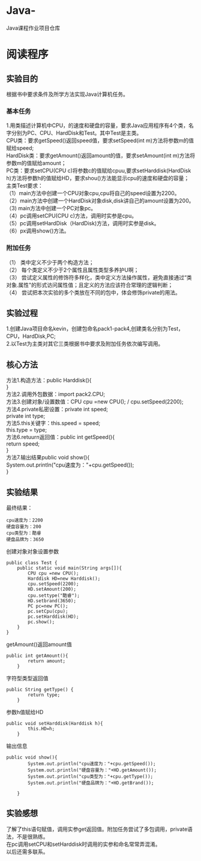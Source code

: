 # Java-
Java课程作业项目仓库

# 阅读程序

## 实验目的  
根据书中要求条件及所学方法实现Java计算机任务。  
### 基本任务
1.用类描述计算机中CPU，的速度和硬盘的容量，要求Java应用程序有4个类，名字分别为PC、CPU、HardDisk和Test。其中Test是主类。  
  CPU类：要求getSpeed()返回speed值，要求setSpeed(int m)方法将参数m的值赋给speed;  
  HardDisk类：要求getAmount()返回amount的值，要求setAmount(int m)方法将参数m的值赋给amount；  
  PC类：要求setCPU(CPU c)将参数c的值赋给cpuu,要求setHarddisk(HardDisk h)方法将参数h的值赋给HD，要求shou()方法能显示cpu的速度和硬盘的容量；  
  主类Test要求：  
  （1）main方法中创建一个CPU对象cpu,cpu将自己的speed设置为2200。  
  （2）main方法中创建一个HardDisk对象disk,disk讲自己的amount设置为200。  
  （3) main方法中创建一个PC对象pc。  
  （4）pc调用setCPU(CPU c)方法，调用时实参是cpu。  
  （5）pc调用setHardDisk（HardDisk)方法，调用时实参是disk。  
  （6）px调用show()方法。  

### 附加任务    
  （1） 类中定义不少于两个构造方法；  
  （2） 每个类定义不少于2个属性且属性类型多养护U啊；  
  （3） 尝试定义属性的修饰符多样化，类中定义方法操作属性，避免直接通过“类对象.属性"的形式访问属性值；且定义的方法应该符合常理的逻辑判断；  
  （4） 尝试把本次实验的多个类放在不同的包中，体会修饰private的用法。  
  
## 实验过程  
  1.创建Java项目命名kevin，创建包命名pack1-pack4,创建类名分别为Test，CPU，HardDisk,PC;  
  2.以Test为主类对其它三类根据书中要求及附加任务依次编写调用。  
  
## 核心方法  
  方法1.构造方法：public Harddisk(){  
                }    
  方法2.调用外包数据：import pack2.CPU;  
  方法3.创建对象/设置数值：CPU cpu =new CPU(); / cpu.setSpeed(2200);  
  方法4.private私密设置：private int speed;  
	                      private int type;  
  方法5.this关键字：this.speed = speed;                         
		               this.type = type;  
  方法6.retuurn返回值：public int getSpeed(){  
		                      return speed;                      
	                           }   
  方法7.输出结果public void show(){                                         
		              System.out.println("cpu速度为："+cpu.getSpeed());    
		               }  
## 实验结果  
最终结果：  
```
cpu速度为：2200  
硬盘容量为：200  
cpu类型为：酷睿  
硬盘品牌为：3650  
```
创建对象对象设置参数  
```
public class Test {
	public static void main(String args[]){  
		CPU cpu =new CPU();                    
		Harddisk HD=new Harddisk();               
		cpu.setSpeed(2200);                       
		HD.setAmount(200);                        
		cpu.settype("酷睿");  
		HD.setbrand(3650);  
		PC pc=new PC();                           
		pc.setCpu(cpu);  
		pc.setHarddisk(HD);  
		pc.show();  
	}  
}  
```
getAmount()返回amount值
```
public int getAmount(){
		return amount;	                          
	}
```
字符型类型返回值
```
public String getType() {
		return type;
	}
```
参数h值赋给HD
```
public void setHarddisk(Harddisk h){
		this.HD=h;                             
	}
```
输出信息  
```
public void show(){                                    
		System.out.println("cpu速度为："+cpu.getSpeed());
		System.out.println("硬盘容量为："+HD.getAmount());  
		System.out.println("cpu类型为："+cpu.getType());  
		System.out.println("硬盘品牌为："+HD.getBrand());  
		
	}
```
## 实验感想  
了解了this语句赋值，调用实参get返回值。附加任务尝试了多包调用，private语法，不是很熟练。  
在pc调用setCPU和setHarddisk时调用的实参和命名常常弄混淆。  
以后还需多联系。  








  
